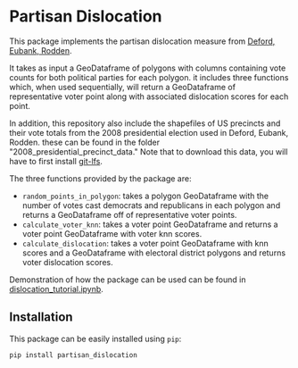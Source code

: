 # Partisan Dislocation

This package implements the partisan dislocation measure from [Deford, Eubank, Rodden](http://www.nickeubank.com/defordeubankrodden_dislocation/).

It takes as input a GeoDataframe of polygons with columns containing vote counts for both political parties for each polygon. it includes three functions which, when used sequentially, will return a GeoDataframe of representative voter point along with associated dislocation scores for each point.

In addition, this repository also include the shapefiles of US precincts and their vote totals from the 2008 presidential election used in Deford, Eubank, Rodden. these can be found in the folder "2008_presidential_precinct_data." Note that to download this data, you will have to first install [git-lfs](https://www.git-lfs.github.org).

The three functions provided by the package are:

- `random_points_in_polygon`: takes a polygon GeoDataframe with the number of votes cast democrats and republicans in each polygon and returns a GeoDataframe off of representative voter points.
- `calculate_voter_knn`: takes a voter point GeoDataframe and returns a voter point GeoDataframe with voter knn scores.
- `calculate_dislocation`: takes a voter point GeoDataframe with knn scores and a GeoDataframe with electoral district polygons and returns voter dislocation scores.

Demonstration of how the package can be used can be found in [dislocation_tutorial.ipynb](https://github.com/nickeubank/partisan_dislocation/blob/master/dislocation_tutorial.ipynb).

## Installation

This package can be easily installed using `pip`:

```
pip install partisan_dislocation
```
